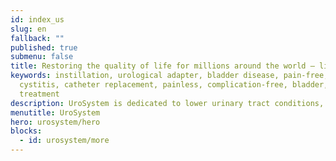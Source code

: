 ```yaml
---
id: index_us
slug: en
fallback: ""
published: true
submenu: false
title: Restoring the quality of life for millions around the world – literally
keywords: instillation, urological adapter, bladder disease, pain-free,
  cystitis, catheter replacement, painless, complication-free, bladder,
  treatment
description: UroSystem is dedicated to lower urinary tract conditions, especially interstitial cystitis/bladder pain syndrome (IC/BPS). The company has been developing a portfolio of solutions including diagnosis methods, medications and devices primarily focusing on the IC/BPS patients worldwide.
menutitle: UroSystem
hero: urosystem/hero
blocks:
  - id: urosystem/more
---
```

